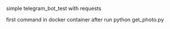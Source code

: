 simple telegram_bot_test with requests

first command in docker container after run python get_photo.py
